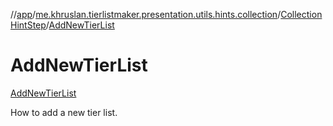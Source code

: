 //[app](../../../../index.md)/[me.khruslan.tierlistmaker.presentation.utils.hints.collection](../../index.md)/[CollectionHintStep](../index.md)/[AddNewTierList](index.md)

# AddNewTierList

[AddNewTierList](index.md)

How to add a new tier list.

